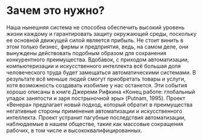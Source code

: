 # Зачем это нужно?

Наша нынешняя система не способна обеспечить высокий уровень жизни каждому и гарантировать защиту окружающей среды, поскольку ее основной движущей силой является прибыль. Не стоит винить в этом только бизнес, фирмы и предприятия, ведь, на самом деле, они вынуждены действовать подобным образом для сохранения конкурентного преимущества. Вдобавок, с приходом автоматизации, компьютеризации и искусственного интеллекта всё большая доля человеческого труда будет замещаться автоматическими системами. В результате всё меньше людей смогут приобретать товары и услуги, хотя возможность создавать изобилие у нас останется. Эти события хорошо описаны в книге Джереми Рифкина «Конец работе: глобальный упадок занятости и заря пострыночной эры» (Putnam, 1995). Проект «Венера» предлагает новый подход, который обратит в преимущества негативные стороны применения автоматизации и искусственного интеллекта. Проект устранит пагубные последствия автоматизации, наблюдаемые в нашем обществе, такие как массовые сокращения рабочих, в том числе и высококвалифицированных.